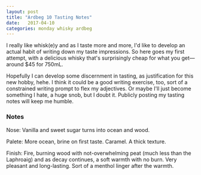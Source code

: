 ```yaml
---
layout: post
title: "Ardbeg 10 Tasting Notes"
date:   2017-04-10
categories: monday whisky ardbeg
---
```


I really like whisk(e)y and as I taste more and more, I'd like to develop an actual habit of writing down my taste impressions. So here goes my first attempt, with a delicious whisky that's surprisingly cheap for what you get&mdash;around $45 for 750mL.

Hopefully I can develop some discernment in tasting, as justification for this new hobby, hehe. I think it could be a good writing exercise, too, sort of a constrained writing prompt to flex my adjectives. Or maybe I'll just become something I hate, a huge snob, but I doubt it. Publicly posting my tasting notes will keep me humble.

### Notes

Nose: Vanilla and sweet sugar turns into ocean and wood.

Palete: More ocean, brine on first taste. Caramel. A thick texture.

Finish: Fire, burning wood with not-overwhelming peat (much less than the Laphroaig) and as decay continues, a soft warmth with no burn. Very pleasant and long-lasting. Sort of a menthol linger after the warmth.